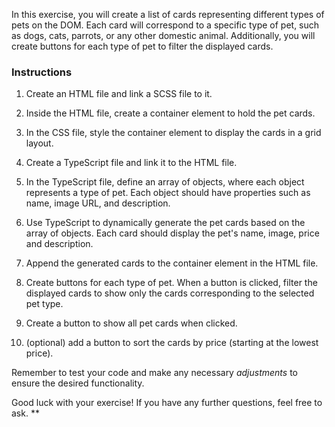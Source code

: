In this exercise, you will create a list of cards representing different types of pets on the DOM. Each card will correspond to a specific type of pet, such as dogs, cats, parrots, or any other domestic animal. Additionally, you will create buttons for each type of pet to filter the displayed cards.

### Instructions

1. Create an HTML file and link a SCSS file to it.
2. Inside the HTML file, create a container element to hold the pet cards.
3. In the CSS file, style the container element to display the cards in a grid layout.
4. Create a TypeScript file and link it to the HTML file.
5. In the TypeScript file, define an array of objects, where each object represents a type of pet. Each object should have properties such as name, image URL, and description.
6. Use TypeScript to dynamically generate the pet cards based on the array of objects. Each card should display the pet's name, image, price and description.
7. Append the generated cards to the container element in the HTML file.


8. Create buttons for each type of pet. When a button is clicked, filter the displayed cards to show only the cards corresponding to the selected pet type.
9. Create a button to show all pet cards when clicked.
10. (optional) add a button to sort the cards by price (starting at the lowest price).

Remember to test your code and make any necessary *adjustments* to ensure the desired functionality.

Good luck with your exercise! If you have any further questions, feel free to ask.
**